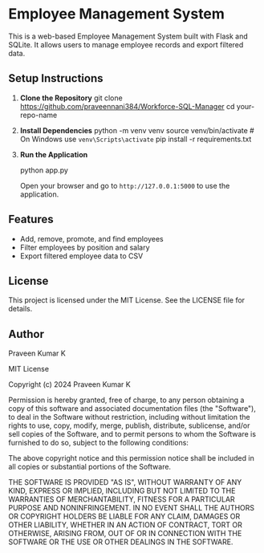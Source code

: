 # Employee Management System

This is a web-based Employee Management System built with Flask and SQLite. It allows users to manage employee records and export filtered data.

## Setup Instructions

1. **Clone the Repository**
   git clone https://github.com/praveennani384/Workforce-SQL-Manager
   cd your-repo-name

2. **Install Dependencies**
   python -m venv venv
   source venv/bin/activate  # On Windows use `venv\Scripts\activate`
   pip install -r requirements.txt

3. **Run the Application**
   
   python app.py

   Open your browser and go to `http://127.0.0.1:5000` to use the application.

## Features

- Add, remove, promote, and find employees
- Filter employees by position and salary
- Export filtered employee data to CSV

## License

This project is licensed under the MIT License. See the LICENSE file for details.

## Author

Praveen Kumar K

   MIT License

   Copyright (c) 2024 Praveen Kumar K

   Permission is hereby granted, free of charge, to any person obtaining a copy
   of this software and associated documentation files (the "Software"), to deal
   in the Software without restriction, including without limitation the rights
   to use, copy, modify, merge, publish, distribute, sublicense, and/or sell
   copies of the Software, and to permit persons to whom the Software is
   furnished to do so, subject to the following conditions:

   The above copyright notice and this permission notice shall be included in all
   copies or substantial portions of the Software.

   THE SOFTWARE IS PROVIDED "AS IS", WITHOUT WARRANTY OF ANY KIND, EXPRESS OR
   IMPLIED, INCLUDING BUT NOT LIMITED TO THE WARRANTIES OF MERCHANTABILITY,
   FITNESS FOR A PARTICULAR PURPOSE AND NONINFRINGEMENT. IN NO EVENT SHALL THE
   AUTHORS OR COPYRIGHT HOLDERS BE LIABLE FOR ANY CLAIM, DAMAGES OR OTHER
   LIABILITY, WHETHER IN AN ACTION OF CONTRACT, TORT OR OTHERWISE, ARISING FROM,
   OUT OF OR IN CONNECTION WITH THE SOFTWARE OR THE USE OR OTHER DEALINGS IN THE
   SOFTWARE.

